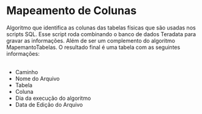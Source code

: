 # Mapeamento de Colunas

Algoritmo que identifica as colunas das tabelas físicas que são usadas nos scripts SQL. Esse script roda combinando o banco de dados Teradata para gravar as informações. Além de ser um complemento do algoritmo MapemantoTabelas. O resultado final é uma tabela com as seguintes informações:<br><br>

- Caminho
- Nome do Arquivo
- Tabela
- Coluna
- Dia da execução do algoritmo
- Data de Edição do Arquivo
